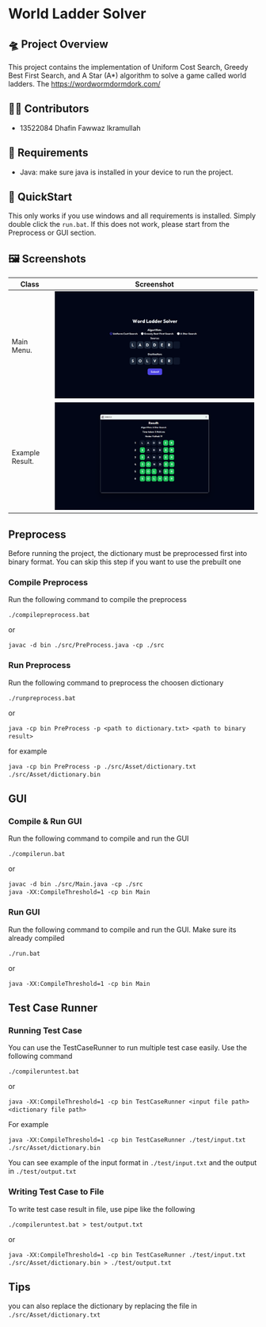 # World Ladder Solver

## 🛸 Project Overview
This project contains the implementation of Uniform Cost Search, Greedy Best First Search, and A Star (A*) algorithm to solve a game called world ladders. The 
https://wordwormdormdork.com/

## 🤵🏻 Contributors
- 13522084 Dhafin Fawwaz Ikramullah

## 📝 Requirements
* Java: make sure java is installed in your device to run the project.

## 🚨 QuickStart
This only works if you use windows and all requirements is installed. Simply double click the `run.bat`. If this does not work, please start from the Preprocess or GUI section.

## 🖼️ Screenshots

| Class                      | Screenshot            |
| -------------------------  | --------------------- |
| Main Menu.                 | ![1](doc/1.png)       |
| Example Result.            | ![2](doc/2.png)       |

## Preprocess
Before running the project, the dictionary must be preprocessed first into binary format. You can skip this step if you want to use the prebuilt one
### Compile Preprocess
Run the following command to compile the preprocess
```
./compilepreprocess.bat
```
or
```
javac -d bin ./src/PreProcess.java -cp ./src
```

### Run Preprocess
Run the following command to preprocess the choosen dictionary
```
./runpreprocess.bat
```
or
```
java -cp bin PreProcess -p <path to dictionary.txt> <path to binary result>
```
for example
```
java -cp bin PreProcess -p ./src/Asset/dictionary.txt ./src/Asset/dictionary.bin
```

## GUI
### Compile & Run GUI
Run the following command to compile and run the GUI
```
./compilerun.bat
```
or
```
javac -d bin ./src/Main.java -cp ./src
java -XX:CompileThreshold=1 -cp bin Main
```

### Run GUI
Run the following command to compile and run the GUI. Make sure its already compiled
```
./run.bat
```
or
```
java -XX:CompileThreshold=1 -cp bin Main
```


## Test Case Runner
### Running Test Case
You can use the TestCaseRunner to run multiple test case easily. Use the following command
```
./compileruntest.bat
```
or
```
java -XX:CompileThreshold=1 -cp bin TestCaseRunner <input file path> <dictionary file path>
```
For example
```
java -XX:CompileThreshold=1 -cp bin TestCaseRunner ./test/input.txt ./src/Asset/dictionary.bin
```
You can see example of the input format in `./test/input.txt` and the output in `./test/output.txt`

### Writing Test Case to File
To write test case result in file, use pipe like the following
```
./compileruntest.bat > test/output.txt
```
or
```
java -XX:CompileThreshold=1 -cp bin TestCaseRunner ./test/input.txt ./src/Asset/dictionary.bin > ./test/output.txt
```


## Tips
you can also replace the dictionary by replacing the file in `./src/Asset/dictionary.txt`

